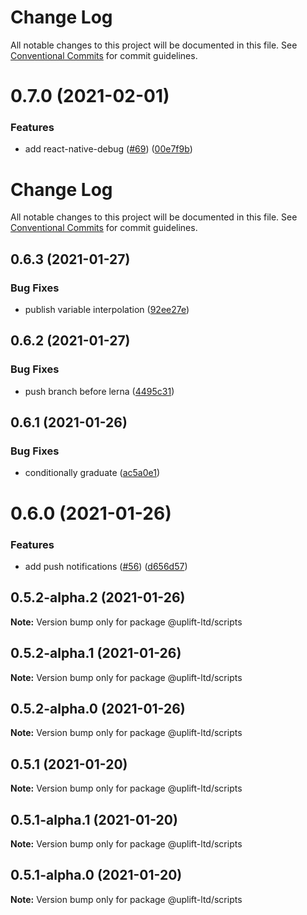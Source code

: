 # Change Log

All notable changes to this project will be documented in this file.
See [Conventional Commits](https://conventionalcommits.org) for commit guidelines.

# 0.7.0 (2021-02-01)


### Features

* add react-native-debug ([#69](https://github.com/uplift-ltd/nexus/issues/69)) ([00e7f9b](https://github.com/uplift-ltd/nexus/commit/00e7f9bcbb978be76b79c90be1df4100801f7b7b))





# Change Log

All notable changes to this project will be documented in this file. See
[Conventional Commits](https://conventionalcommits.org) for commit guidelines.

## 0.6.3 (2021-01-27)

### Bug Fixes

- publish variable interpolation
  ([92ee27e](https://github.com/uplift-ltd/nexus/commit/92ee27e2b1a473d14e95120fd9835f90e2b4b0d0))

## 0.6.2 (2021-01-27)

### Bug Fixes

- push branch before lerna
  ([4495c31](https://github.com/uplift-ltd/nexus/commit/4495c311019edad65242fddfcbec3763a86f528c))

## 0.6.1 (2021-01-26)

### Bug Fixes

- conditionally graduate
  ([ac5a0e1](https://github.com/uplift-ltd/nexus/commit/ac5a0e1fc880399a0b498e7eac042f1572fee991))

# 0.6.0 (2021-01-26)

### Features

- add push notifications ([#56](https://github.com/uplift-ltd/nexus/issues/56))
  ([d656d57](https://github.com/uplift-ltd/nexus/commit/d656d57fa545c77c9c28aab77e57ea43a2bacc60))

## 0.5.2-alpha.2 (2021-01-26)

**Note:** Version bump only for package @uplift-ltd/scripts

## 0.5.2-alpha.1 (2021-01-26)

**Note:** Version bump only for package @uplift-ltd/scripts

## 0.5.2-alpha.0 (2021-01-26)

**Note:** Version bump only for package @uplift-ltd/scripts

## 0.5.1 (2021-01-20)

**Note:** Version bump only for package @uplift-ltd/scripts

## 0.5.1-alpha.1 (2021-01-20)

**Note:** Version bump only for package @uplift-ltd/scripts

## 0.5.1-alpha.0 (2021-01-20)

**Note:** Version bump only for package @uplift-ltd/scripts
